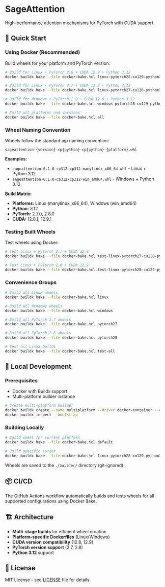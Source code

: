 # SageAttention

High-performance attention mechanisms for PyTorch with CUDA support.

## 🚀 Quick Start

### Using Docker (Recommended)

Build wheels for your platform and PyTorch version:

```bash
# Build for Linux + PyTorch 2.8 + CUDA 12.9 + Python 3.12
docker buildx bake --file docker-bake.hcl linux-pytorch28-cu129-python312

# Build for Linux + PyTorch 2.7 + CUDA 12.8 + Python 3.12  
docker buildx bake --file docker-bake.hcl linux-pytorch27-cu128-python312

# Build for Windows + PyTorch 2.8 + CUDA 12.9 + Python 3.12
docker buildx bake --file docker-bake.hcl windows-pytorch28-cu129-python312

# Build all platforms and versions
docker buildx bake --file docker-bake.hcl all
```

### Wheel Naming Convention

Wheels follow the standard pip naming convention:
```
sageattention-{version}-cp{python}-cp{python}-{platform}.whl
```

**Examples:**
- `sageattention-0.1.0-cp312-cp312-manylinux_x86_64.whl` - Linux + Python 3.12
- `sageattention-0.1.0-cp312-cp312-win_amd64.whl` - Windows + Python 3.12

**Build Matrix:**
- **Platforms:** Linux (manylinux_x86_64), Windows (win_amd64)
- **Python:** 3.12
- **PyTorch:** 2.7.0, 2.8.0
- **CUDA:** 12.8.1, 12.9.1

### Testing Built Wheels

Test wheels using Docker:

```bash
# Test Linux + PyTorch 2.7 + CUDA 12.8
docker buildx bake --file docker-bake.hcl test-linux-pytorch27-cu128-python312

# Test Linux + PyTorch 2.8 + CUDA 12.9
docker buildx bake --file docker-bake.hcl test-linux-pytorch28-cu129-python312
```

### Convenience Groups

```bash
# Build all Linux wheels
docker buildx bake --file docker-bake.hcl linux

# Build all Windows wheels  
docker buildx bake --file docker-bake.hcl windows

# Build all PyTorch 2.7 wheels
docker buildx bake --file docker-bake.hcl pytorch27

# Build all PyTorch 2.8 wheels
docker buildx bake --file docker-bake.hcl pytorch28

# Test all Linux builds
docker buildx bake --file docker-bake.hcl test-all
```

## 🔧 Local Development

### Prerequisites

- Docker with Buildx support
- Multi-platform builder instance

```bash
# Create multi-platform builder
docker buildx create --name multiplatform --driver docker-container --use
docker buildx inspect --bootstrap
```

### Building Locally

```bash
# Build wheel for current platform
docker buildx bake --file docker-bake.hcl default

# Build specific target
docker buildx bake --file docker-bake.hcl linux-pytorch28-cu129-python312
```

Wheels are saved to the `./builder/` directory (git-ignored).

## 📦 CI/CD

The GitHub Actions workflow automatically builds and tests wheels for all supported configurations using Docker Bake.

## 🏗️ Architecture

- **Multi-stage builds** for efficient wheel creation
- **Platform-specific Dockerfiles** (Linux/Windows)
- **CUDA version compatibility** (12.8, 12.9)
- **PyTorch version support** (2.7, 2.8)
- **Python 3.12** support

## 📄 License

MIT License - see [LICENSE](LICENSE) file for details.
